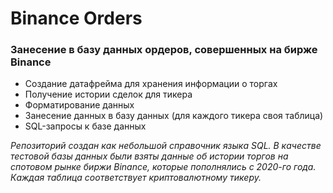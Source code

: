 # Binance Orders

### Занесение в базу данных ордеров, совершенных на бирже Binance

* Создание датафрейма для хранения информации о торгах
* Получение истории сделок для тикера
* Форматирование данных
* Занесение данных в базу данных (для каждого тикера своя таблица)
* SQL-запросы к базе данных

<em>Репозиторий создан как небольшой справочник языка SQL. В качестве тестовой базы данных были взяты данные об истории торгов на спотовом рынке биржи Binance, которые пополнялись с 2020-го года. Каждая таблица соответствует криптовалютному тикеру.</em>